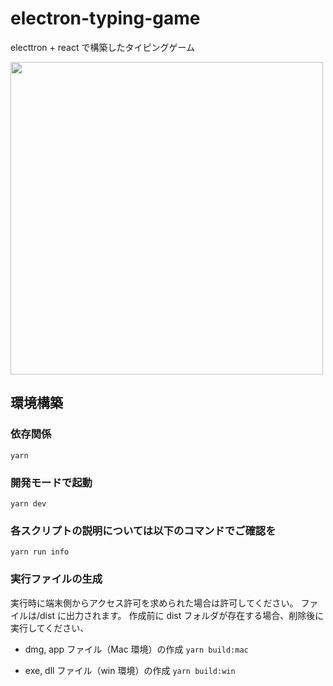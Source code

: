 # electron-typing-game

electtron + react で構築したタイピングゲーム

<img src="https://user-images.githubusercontent.com/33960934/170536068-1ff59a49-482e-474e-9178-071bc78dfec6.gif" width="500px">

## 環境構築

### 依存関係
`yarn`

### 開発モードで起動
`yarn dev`

### 各スクリプトの説明については以下のコマンドでご確認を
`yarn run info`

### 実行ファイルの生成
実行時に端末側からアクセス許可を求められた場合は許可してください。
ファイルは/dist に出力されます。
作成前に dist フォルダが存在する場合、削除後に実行してください、

- dmg, app ファイル（Mac 環境）の作成
`yarn build:mac`

- exe, dll ファイル（win 環境）の作成
`yarn build:win`
